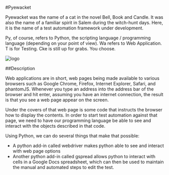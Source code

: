 #Pyewacket

Pyewacket was the name of a cat in the novel Bell, Book and Candle.  It was also the name of a familiar spirit in Salem during the witch-hunt days.  Here, it is the name of a test automation framework under development.

Py, of course, refers to Python, the scripting language / programming language (depending on your point of view).  Wa refers to Web Application.  T is for Testing.  Cke is still up for grabs.  You choose.

![logo](https://raw.github.com/burnash/gspread/master/gspread.png "")

##Description

Web applications are in short, web pages being made available to various browsers such as Google Chrome, Firefox, Internet Explorer, Safari, and phantomJS.  Whenever you type an address into the address bar of the browser and hit enter, assuming you have an internet connection, the result is that you see a web page appear on the screen.  

Under the covers of that web page is some code that instructs the browser how to display the contents.  In order to start test automation against that page, we need to have our programming language be able to see and interact with the objects described in that code.

Using Python, we can do several things that make that possible:
- A python add-in called webdriver makes python able to see and interact with web page options
- Another python add-in called gspread allows python to interact with cells in a Google Docs spreadsheet, which can then be used to maintain the manual and automated steps to edit the test.
